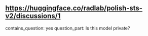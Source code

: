 ## https://huggingface.co/radlab/polish-sts-v2/discussions/1

contains_question: yes
question_part: Is this model private?